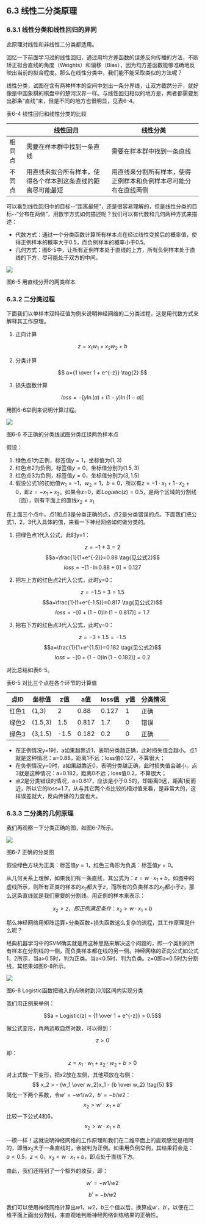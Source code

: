 <!--Copyright © Microsoft Corporation. All rights reserved.
  适用于[License](https://github.com/Microsoft/ai-edu/blob/master/LICENSE.md)版权许可-->

## 6.3 线性二分类原理

### 6.3.1 线性分类和线性回归的异同

此原理对线性和非线性二分类都适用。

回忆一下前面学习过的线性回归，通过用均方差函数的误差反向传播的方法，不断矫正拟合直线的角度（Weights）和偏移（Bias），因为均方差函数能够准确地反映出当前的拟合程度。那么在线性分类中，我们能不能采取类似的方法呢？

线性分类，试图在含有两种样本的空间中划出一条分界线，让双方截然分开，就好像是中国象棋的棋盘中的楚河汉界一样。与线性回归相似的地方是，两者都需要划出那条“直线”来，但是不同的地方也很明显，见表6-4。

表6-4 线性回归和线性分类的比较

||线性回归|线性分类|
|---|---|---|
|相同点|需要在样本群中找到一条直线|需要在样本群中找到一条直线|
|不同点|用直线来拟合所有样本，使得各个样本到这条直线的距离尽可能最短|用直线来分割所有样本，使得正例样本和负例样本尽可能分布在直线两侧|

可以看到线性回归中的目标--“距离最短”，还是很容易理解的，但是线性分类的目标--“分布在两侧”，用数学方式如何描述呢？我们可以有代数和几何两种方式来描述：

- 代数方式：通过一个分类函数计算所有样本点在经过线性变换后的概率值，使得正例样本的概率大于0.5，而负例样本的概率小于0.5。
- 几何方式：图6-5中，让所有正例样本处于直线的上方，所有负例样本处于直线的下方，尽可能处于双方的中间。

<img src="../Images/6/linear_binary_analysis.png" ch="500" />

图6-5 用直线分开的两类样本

### 6.3.2 二分类过程

下面我们以单样本双特征值为例来说明神经网络的二分类过程，这是用代数方式来解释其工作原理。

1. 正向计算

$$
z = x_1 w_1+ x_2 w_2 + b  \tag{1}
$$

2. 分类计算

$$
a={1 \over 1 + e^{-z}} \tag{2}
$$

3. 损失函数计算

$$
loss = -[y \ln (a)+(1-y) \ln (1-a)] \tag{3}
$$

用图6-6举例来说明计算过程。

<img src="../Images/6/sample.png" ch="500" />

图6-6 不正确的分类线试图分类红绿两色样本点

假设：

1. 绿色点1为正例，标签值$y=1$，坐标值为$(1, 3)$
2. 红色点2为负例，标签值$y=0$，坐标值分别为$(1.5, 3)$
3. 红色点3为负例，标签值$y=0$，坐标值分别为$(3, 1.5)$
4. 假设公式1的初始值$w_1=-1，w_2=1，b=0$，所以有$z=-1\cdot x_1+1 \cdot x_2 + 0$，即$z=-x_1+x_2$。如果令z=0，即$Logistic(z)=0.5$，是两个区域的分割线（面），则有平面上的直线$x_2=x_1$

在上面三个点中，点1和点3是分类正确的点，点2是分类错误的点。下面我们把公式1，2，3代入具体的值，来看一下神经网络如何做分类的。

1. 把绿色点1代入公式，此时y=1：

$$z=-1+3=2 \tag{见公式1}$$
$$a=\frac{1}{1+e^{-2}}=0.88 \tag{见公式2}$$
$$loss=-[1 \cdot \ln 0.88 + 0]=0.127 \tag{见公式3}$$

2. 把左上方的红色点2代入公式，此时y=0：

$$z=-1.5+3=1.5 \tag{见公式1}$$
$$a=\frac{1}{1+e^{-1.5}}=0.817 \tag{见公式2}$$
$$loss=-[0 + (1-0) \ln (1-0.817)]=1.7 \tag{见公式3}$$

3. 把右下方的红色点3代入公式，此时y=0：

$$z=-3+1.5=-1.5 \tag{见公式1}$$
$$a=\frac{1}{1+e^{1.5}}=0.182 \tag{见公式2}$$
$$loss=-[0 + (1-0) \ln (1-0.182)]=0.2 \tag{见公式3}$$

对比总结如表6-5。

表6-5 对比三个点在各个环节的计算值

|点ID|坐标值|z值|a值|loss值|y值|分类情况|
|---|---|---|---|---|---|---|
|红色1|(1,3)|2|0.88|0.127|1|正确|
|绿色2|(1.5,3)|1.5|0.817|1.7|0|错误|
|绿色3|(3,1.5)|-1.5|0.182|0.2|0|正确|

- 在正例情况y=1时，a如果越靠近1，表明分类越正确，此时损失值会越小。点1就是这种情况：a=0.88，距离1不远；loss值0.127，不算很大；
- 在负例情况y=0时，a如果越靠近0，表明分类越正确，此时损失值会越小。点3就是这种情况：a=0.182，距离0不远；loss值0.2，不算很大；
- 点2是分类错误的情况，a=0.817，应该是小于0.5的，却距离0远，距离1反而近，所以它的loss=1.7，从与其它两个点比较的相对值来看，是非常大的，这样误差就大，反向传播的力度也大。

### 6.3.3 二分类的几何原理

我们再观察一下分类正确的图，如图6-7所示。

<img src="../Images/6/linear_binary_analysis.png" ch="500" />

图6-7 正确的分类图

假设绿色方块为正类：标签值$y=1$，红色三角形为负类：标签值$y=0$。

从几何关系上理解，如果我们有一条直线，其公式为：$z = w \cdot x_1+b$，如图中的虚线所示，则所有正类的样本的$x_2$都大于$z$，而所有的负类样本的$x_2$都小于$z$，那么这条直线就是我们需要的分割线。用正例的样本来表示：

$$
x_2 > z，即正例满足条件：x_2 > w \cdot x_1 + b \tag{4}
$$

那么神经网络用矩阵运算+分类函数+损失函数这么复杂的流程，其工作原理是什么呢？

经典机器学习中的SVM确实就是用这种思路来解决这个问题的，即一个类别的所有样本在分割线的一侧，而负类样本都在线的另一侧。神经网络的正向公式如公式1，2所示，当a>0.5时，判为正类。当a<0.5时，判为负类。z=0即a=0.5时为分割线，其结果如图6-8所示。

<img src="../Images/6/sigmoid_binary.png" ch="500" />

图6-8 Logistic函数把输入的点映射到[0,1]区间内实现分类

我们用正例来举例：

$$a = Logistic(z) = {1 \over 1 + e^{-z}} > 0.5$$

做公式变形，再两边取自然对数，可以得到：

$$z > 0$$

即：
$$
z = x_1 \cdot w_1 + x_2 \cdot w_2 + b > 0
$$
对上式做一下变形，把x2放在左侧，其他项放在右侧：
$$
x_2 > - {w_1 \over w_2}x_1 - {b \over w_2} \tag{5}
$$
简化一下两个系数，令$w'=-w1/w2，b'=-b/w2$：
$$
x_2 > w' \cdot x_1 + b' \tag{6}
$$
比较一下公式4和6，
$$
x_2 > w \cdot x_1 + b \tag{4}
$$

一模一样！这就说明神经网络的工作原理和我们在二维平面上的直观感觉是相同的，即当$x_2$大于一条直线时，会被判为正例。如果用负例举例，其结果将会是：$a<0.5，z<0，x_2 \lt w \cdot x_1 + b$，即点处于直线下方。

由此，我们还得到了一个额外的收获，即：

$$w' = - w1 / w2 \tag{7}$$

$$b' = -b/w2 \tag{8}$$

我们可以使用神经网络计算出$w1，w2，b$三个值以后，换算成$w'，b'$，以便在二维平面上画出分割线，来直观地判断神经网络训练结果的正确性。

